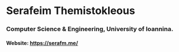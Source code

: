 # Serafeim Themistokleous

### Computer Science & Engineering, University of Ioannina.

#### Website: https://serafm.me/


